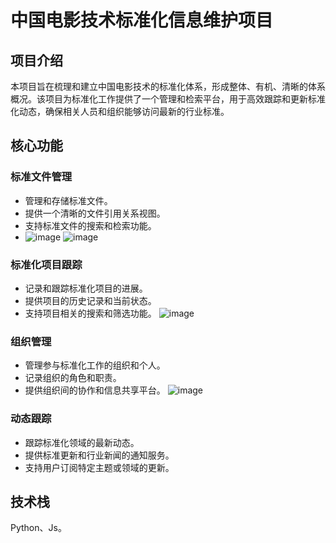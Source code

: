 # 中国电影技术标准化信息维护项目

## 项目介绍
本项目旨在梳理和建立中国电影技术的标准化体系，形成整体、有机、清晰的体系概况。该项目为标准化工作提供了一个管理和检索平台，用于高效跟踪和更新标准化动态，确保相关人员和组织能够访问最新的行业标准。

## 核心功能

### 标准文件管理
- 管理和存储标准文件。
- 提供一个清晰的文件引用关系视图。
- 支持标准文件的搜索和检索功能。
- ![image](https://github.com/zhangzhangco/filmstandards-registry-china/assets/5515762/5ffc4175-28ee-40dc-87ba-ab6e217b0d74)
![image](https://github.com/zhangzhangco/filmstandards-registry-china/assets/5515762/aeb7fc12-2c0e-43f8-b0aa-648ca1279333)

### 标准化项目跟踪
- 记录和跟踪标准化项目的进展。
- 提供项目的历史记录和当前状态。
- 支持项目相关的搜索和筛选功能。
![image](https://github.com/zhangzhangco/filmstandards-registry-china/assets/5515762/9d099ebc-6d44-44d3-b737-777494403d84)

### 组织管理
- 管理参与标准化工作的组织和个人。
- 记录组织的角色和职责。
- 提供组织间的协作和信息共享平台。
![image](https://github.com/zhangzhangco/filmstandards-registry-china/assets/5515762/daa80c3e-15d5-45c2-a774-577fb3d792d0)

### 动态跟踪
- 跟踪标准化领域的最新动态。
- 提供标准更新和行业新闻的通知服务。
- 支持用户订阅特定主题或领域的更新。

## 技术栈
Python、Js。




